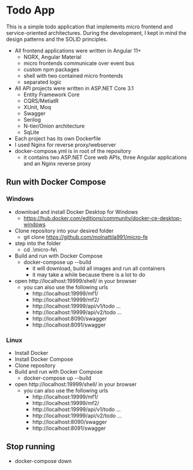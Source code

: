 # Todo App
This is a simple todo application that implements micro frontend and service-oriented architectures. During the development, I kept in mind the design patterns and the SOLID principles.
- All frontend applications were written in Angular 11+
    - NGRX, Angular Material
    - micro frontends communicate over event bus
    - custom npm packages
    - shell with two contained micro frontends
    - separated logic
- All API projects were written in ASP.NET Core 3.1
    - Entity Framework Core
    - CQRS/MetiatR
    - XUnit, Moq
    - Swagger
    - Serilog
    - N-tier/Onion architecture
    - SqLite
- Each project has its own Dockerfile
- I used Nginx for reverse proxy/webserver
- docker-compose.yml is in root of the repository
    - it contains two ASP.NET Core web APIs, three Angular applications and an Nginx reverse proxy

## Run with Docker Compose
### Windows
- download and install Docker Desktop for Windows 
    - https://hub.docker.com/editions/community/docker-ce-desktop-windows
- Clone repository into your desired folder
    - git clone https://github.com/molnattila991/micro-fe 
- step into the folder
    - cd .\micro-fe\
- Build and run with Docker Compose
    - docker-compose up --build
        - it will download, build all images and run all containers
        - it may take a while because there is a lot to do
- open http://localhost:19999/shell/ in your browser
    - you can also use the following urls
        - http://localhost:19999/mf1/
        - http://localhost:19999/mf2/
        - http://localhost:19999/api/v1/todo ...
        - http://localhost:19999/api/v2/todo ...
        - http://localhost:8090/swagger
        - http://localhost:8091/swagger
### Linux
- Install Docker
- Install Docker Compose
- Clone repository
- Build and run with Docker Compose
    - docker-compose up --build
- open http://localhost:19999/shell/ in your browser
    - you can also use the following urls
        - http://localhost:19999/mf1/
        - http://localhost:19999/mf2/
        - http://localhost:19999/api/v1/todo ...
        - http://localhost:19999/api/v2/todo ...
        - http://localhost:8090/swagger
        - http://localhost:8091/swagger

## Stop running
- docker-compose down
